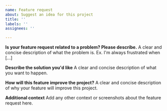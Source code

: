 ```yaml
---
name: Feature request
about: Suggest an idea for this project
title: ''
labels: ''
assignees: ''

---
```


**Is your feature request related to a problem? Please describe.**
A clear and concise description of what the problem is. Ex. I'm always frustrated when [...]

**Describe the solution you'd like**
A clear and concise description of what you want to happen.

**How will this feature improve the project?**
A clear and concise description of why your feature will improve this project.

**Additional context**
Add any other context or screenshots about the feature request here.
